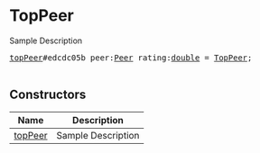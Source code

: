 # TopPeer

Sample Description

<pre>
<a href="../constructor/topPeer.md">topPeer</a>#edcdc05b peer:<a href="../type/Peer.md">Peer</a> rating:<a href="../type/double.md">double</a> = <a href="../type/TopPeer.md">TopPeer</a>;

</pre>

## Constructors

| Name | Description |
|------|-------------|
| [topPeer](../constructor/topPeer.md) | Sample Description |

